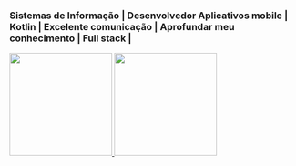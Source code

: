 ###  Sistemas de Informação | Desenvolvedor Aplicativos mobile | Kotlin | Excelente comunicação | Aprofundar meu conhecimento | Full stack |

<div>
  <a href="https://github.com/marlonncarvalhosa">
  <img height="180em" src="https://github-readme-stats.vercel.app/api?username=MarlonnCarvalhosa&show_icons=true&theme=tokyonight&include_all_commits=true&count_private=true"/>
  <img height="180em" src="https://github-readme-stats.vercel.app/api/top-langs/?username=marlonncarvalhosa&layout=compact&langs_count=7&theme=tokyonight"/>
</div>
